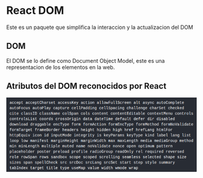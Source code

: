 # React DOM
Este es un paquete que simplifica la interaccion y la actualizacion del DOM

## DOM
El DOM se lo define como Document Object Model, este es una representacion de los elementos en la web.

## Atributos del DOM reconocidos por React
<div align="left">
<img src="changed.png">
</div>